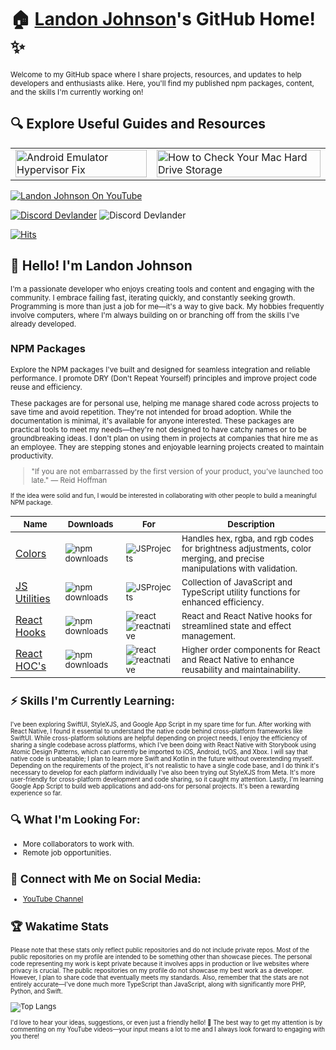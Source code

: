 # 🏠 [Landon Johnson](https://www.linkedin.com/in/landonwjohnson/)'s GitHub Home! ✨

<sub> Welcome to my GitHub space where I share projects, resources, and updates to help developers and enthusiasts alike. Here, you'll find my published npm packages, content, and the skills I'm currently working on! </sub>

## 🔍 Explore Useful Guides and Resources

<table>
  <tr>
    <td>
      <a href="https://bit.ly/how-to-fix-android-emulator-hyper-visor" target="_blank">
        <img width="100%" src="https://res.cloudinary.com/landonwebdev/image/upload/v1707770149/thumbnails/android-emulator-hypervisor-fix.png" alt="Android Emulator Hypervisor Fix" />
      </a>
    </td>
    <td>
      <a href="https://bit.ly/how-to-check-your-mac-harddrive-storage" target="_blank">
        <img width="100%" src="https://res.cloudinary.com/landonwebdev/image/upload/v1707770149/thumbnails/how-to-check-your-mac-harddrive-storage.png" alt="How to Check Your Mac Hard Drive Storage" />
      </a>
    </td>
  </tr>
</table>




<a href="https://bit.ly/landonwjohnson-on-youtube" target="_parent"><img src="https://img.shields.io/youtube/channel/views/UCSL8U9S-SurzEYi0eHpXkTg" alt="Landon Johnson On YouTube" style="max-width: 100%;" /></a>

<a href="https://bit.ly/devlander-discord-invite" target="_parent"><img alt="Discord Devlander" src="https://img.shields.io/badge/Discord-Devlander-%235865F2" /></a>
  <img alt="Discord Devlander" src="https://wakatime.com/badge/user/bd50b6c5-e0ca-4937-83b3-ab2d13adbc73.svg" />

[![Hits](https://hits.sh/github.com/landonwjohnson/landonwjohnson.svg?label=Profile%20Views)](https://hits.sh/github.com/landonwjohnson/landonwjohnson/)

## 👋 Hello! I'm Landon Johnson

<sub>
I'm a passionate developer who enjoys creating tools and content and engaging with the community. I embrace failing fast, iterating quickly, and constantly seeking growth. Programming is more than just a job for me—it's a way to give back. My hobbies frequently involve computers, where I'm always building on or branching off from the skills I've already developed. 
</sub>

### NPM Packages
<sub>
Explore the NPM packages I've built and designed for seamless integration and reliable performance. I promote DRY (Don't Repeat Yourself) principles and improve project code reuse and efficiency.

These packages are for personal use, helping me manage shared code across projects to save time and avoid repetition. They're not intended for broad adoption. While the documentation is minimal, it's available for anyone interested. These packages are practical tools to meet my needs—they're not designed to have catchy names or to be groundbreaking ideas. I don't plan on using them in projects at companies that hire me as an employee. They are stepping stones and enjoyable learning projects created to maintain productivity.
</sub>
> "If you are not embarrassed by the first version of your product, you’ve launched too late." — Reid Hoffman

<sub>
 If the idea were solid and fun, I would be interested in collaborating with other people to build a meaningful NPM package.
 </sub>

| <sub>Name</sub>                                                      | <sub>Downloads</sub>                                                                                        | <sub>For</sub>                                                                                        | <sub>Description</sub>                                                                                                                     |
|----------------------------------------------------------------------|-------------------------------------------------------------------------------------------------------------|-------------------------------------------------------------------------------------------------------|--------------------------------------------------------------------------------------------------------------------------------------------|
| [Colors](https://devlander-colors.netlify.app)                       | <sub>![npm downloads](https://img.shields.io/npm/dm/@devlander/colors.svg)</sub>                            | <sub>![JSProjects](https://img.shields.io/badge/JSProjects-d5b931)</sub>                              | <sub>Handles hex, rgba, and rgb codes for brightness adjustments, color merging, and precise manipulations with validation.</sub>          |
| [JS Utilities](https://devlander-utils.netlify.app)                  | <sub>![npm downloads](https://img.shields.io/npm/dm/@devlander/utils.svg)</sub>                             | <sub>![JSProjects](https://img.shields.io/badge/JSProjects-d5b931)</sub>                              | <sub>Collection of JavaScript and TypeScript utility functions for enhanced efficiency.</sub>                                               |
| [React Hooks](https://devlander-react-hooks.netlify.app)             | <sub>![npm downloads](https://img.shields.io/npm/dm/@devlander/hooks.svg)</sub>                             | <sub>![react](https://img.shields.io/badge/react-8A2BE2) <br> ![reactnative](https://img.shields.io/badge/reactnative-357da1)</sub>        | <sub>React and React Native hooks for streamlined state and effect management.</sub>                                                       |
| [React HOC's](https://bit.ly/devlander-higher-order-components-github) | <sub>![npm downloads](https://img.shields.io/npm/dm/@devlander/higher-order-components.svg)</sub>           | <sub>![react](https://img.shields.io/badge/react-8A2BE2) <br> ![reactnative](https://img.shields.io/badge/reactnative-357da1)</sub>        | <sub>Higher order components for React and React Native to enhance reusability and maintainability.</sub>                                  |



## ⚡ Skills I'm Currently Learning:
<sub>
I've been exploring SwiftUI, StyleXJS, and Google App Script in my spare time for fun. After working with React Native, I found it essential to understand the native code behind cross-platform frameworks like SwiftUI. While cross-platform solutions are helpful depending on project needs, I enjoy the efficiency of sharing a single codebase across platforms, which I've been doing with React Native with Storybook using Atomic Design Patterns, which can currently be imported to iOS, Android, tvOS, and Xbox. I will say that native code is unbeatable; I plan to learn more Swift and Kotlin in the future without overextending myself. Depending on the requirements of the project, it's not realistic to have a single code base, and I do think it's necessary to develop for each platform individually 
</sub>

<sub>
I've also been trying out StyleXJS from Meta. It's more user-friendly for cross-platform development and code sharing, so it caught my attention.
Lastly, I'm learning Google App Script to build web applications and add-ons for personal projects. It's been a rewarding experience so far.
</sub>

## 🔍 What I'm Looking For:

- More collaborators to work with.
- Remote job opportunities.

## 📢 Connect with Me on Social Media:

- [YouTube Channel](https://bit.ly/47otldB)

## 🏆 Wakatime Stats
<sub> Please note that these stats only reflect public repositories and do not include private repos. Most of the public repositories on my profile are intended to be something other than showcase pieces. The personal code representing my work is kept private because it involves apps in production or live websites where privacy is crucial. The public repositories on my profile do not showcase my best work as a developer. However, I plan to share code that eventually meets my standards. Also, remember that the stats are not entirely accurate—I've done much more TypeScript than JavaScript, along with significantly more PHP, Python, and Swift.
</sub>

![Top Langs](https://github-readme-stats.vercel.app/api/top-langs/?username=landonwjohnson&layout=compact)

<sub>
I'd love to hear your ideas, suggestions, or even just a friendly hello! 🚀 The best way to get my attention is by commenting on my YouTube videos—your input means a lot to me and I always look forward to engaging with you there!
</sub>